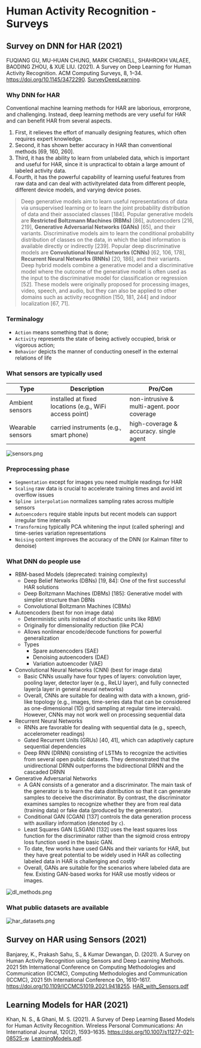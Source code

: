 # Human Activity Recognition - Surveys

## Survey on DNN for HAR (2021)

FUQIANG GU, MU-HUAN CHUNG, MARK CHIGNELL, SHAHROKH VALAEE, BAODING ZHOU, & XUE LIU. (2021). A Survey on Deep Learning for Human Activity Recognition. ACM Computing Surveys, 8, 1–34. https://doi.org/10.1145/3472290. [SurveyDeepLearning](SurveyDeepLearning.pdf).

### Why DNN for HAR

Conventional machine learning methods for HAR are laborious, errorprone, and challenging. Instead, deep learning methods are very useful for HAR and can benefit HAR from several aspects.

1. First, it relieves the effort of manually designing features, which often requires expert knowledge.
1. Second, it has shown better accuracy in HAR than conventional methods [69, 160, 260].
1. Third, it has the ability to learn from unlabeled data, which is important and useful for HAR, since it is unpractical to obtain a large amount of labeled activity data.
1. Fourth, it has the powerful capability of learning useful features from raw data and can deal with activityrelated data from different people, different device models, and varying device poses.

> Deep generative models aim to learn useful representations of data via unsupervised learning or to learn the joint probability distribution of data and their associated classes [184]. Popular generative models are **Restricted Boltzmann Machines (RBMs)** [86], autoencoders [216, 219], **Generative Adversarial Networks (GANs)** [65], and their variants. Discriminative models aim to learn the conditional probability distribution of classes on the data, in which the label information is available directly or indirectly [239]. Popular deep discriminative models are **Convolutional Neural Networks (CNNs)** [62, 106, 178], **Recurrent Neural Networks (RNNs)** [20, 186], and their variants. Deep hybrid models combine a generative model and a  discriminative model where the outcome of the generative model is often used as the input to the discriminative model for classification or regression [52]. These models were originally proposed for processing images, video, speech, and audio, but they can also be applied to other domains such as activity recognition [150, 181, 244] and indoor localization [67, 71].

### Terminalogy

- `Action` means something that is done;
- `Activity` represents the state of being actively occupied, brisk or vigorous action;
- `Behavior` depicts the manner of conducting oneself in the external relations of life

### What sensors are typically used

|Type|Description|Pro/Con|
|-----|---------|--------|
|Ambient sensors| installed at fixed locations (e.g., WiFi access point)| non-intrusive & multi-agent. poor coverage|
|Wearable sensors| carried instruments (e.g., smart phone) | high-coverage & accuracy. single agent|

![sensors.png](sensors.png)

### Preprocessing phase

- `Segmentation` except for images you need multiple readings for HAR
- `Scaling` raw data is crucial to accelerate training times and avoid int overflow issues
- `Spline interpolation` normalizes sampling rates across multiple sensors
- `Autoencoders` require stable inputs but recent models can support irregular time intervals
- `Transforming` typically PCA whitening the input (called sphering) and time-series variation representations
- `Noising` content improves the accuracy of the DNN (or Kalman filter to denoise)

### What DNN do people use

- RBM-based Models (deprecated: training complexity)
  - Deep Belief Networks (DBNs) [19, 84]: One of the first successful HAR solutions
  - Deep Boltzmann Machines (DBMs) [185]: Generative model with simplier structure than DBNs
  - Convolutional Boltzmann Machines (CBMs)
- Autoencoders (best for non image data)
  - Deterministic units instead of stochastic units like RBM)
  - Originally for dimensionality reduction (like PCA)
  - Allows nonlinear encode/decode functions for powerful generalization
  - Types
    - Spare autoencoders (SAE)
    - Denoising autoencoders (DAE)
    - Variation autoencoder (VAE)
- Convolutional Neural Networks (CNN) (best for image data)
  - Basic CNNs usually have four types of layers: convolution layer, pooling layer, detector layer (e.g., ReLU layer), and fully connected layer(a layer in general neural networks)
  - Overall, CNNs are suitable for dealing with data with a known, grid-like topology (e.g., images, time-series data that can be considered as one-dimensional (1D) grid sampling at regular time intervals). However, CNNs may not work well on processing sequential data
- Recurrent Neural Networks
  - RNNs are favorable for dealing with sequential data (e.g., speech, accelerometer readings)
  - Gated Recurrent Units (GRUs) [40, 41], which can adaptively capture sequential dependencies
  - Deep RNN (DRNN) consisting of LSTMs to recognize the activities from several open public datasets. They demonstrated that the unidirectional DRNN outperforms the bidirectional DRNN and the cascaded DRNN
- Generative Adversarial Networks
  - A GAN consists of a generator and a discriminator. The main task of the generator is to learn the data distribution so that it can generate samples to deceive the discriminator. By contrast, the discriminator examines samples to recognize whether they are from real data (training data) or fake data (produced by the generator).
  - Conditional GAN (CGAN) [137] controls the data generation process with auxiliary information (denoted by `c`).
  - Least Squares GAN (LSGAN) [132] uses the least squares loss function for the discriminator rather than the sigmoid cross entropy loss function used in the basic GAN.
  - To date, few works have used GANs and their variants for HAR, but they have great potential to be widely used in HAR as collecting labeled data in HAR is challenging and costly
  - Overall, GANs are suitable for the scenarios where labeled data are few. Existing GAN-based works for HAR use mostly videos or images.

![dl_methods.png](dl_methods.png)

### What public datasets are available

![har_datasets.png](har_datasets.png)

## Survey on HAR using Sensors (2021)

Banjarey, K., Prakash Sahu, S., & Kumar Dewangan, D. (2021). A Survey on Human Activity Recognition using Sensors and Deep Learning Methods. 2021 5th International Conference on Computing Methodologies and Communication (ICCMC), Computing Methodologies and Communication (ICCMC), 2021 5th International Conference On, 1610–1617. https://doi.org/10.1109/ICCMC51019.2021.9418255. [HAR_with_Sensors.pdf](HAR_with_Sensors.pdf)

## Learning Models for HAR (2021)

Khan, N. S., & Ghani, M. S. (2021). A Survey of Deep Learning Based Models for Human Activity Recognition. Wireless Personal Communications: An International Journal, 120(2), 1593–1635. https://doi.org/10.1007/s11277-021-08525-w. [LearningModels.pdf](LearningModels.pdf).
